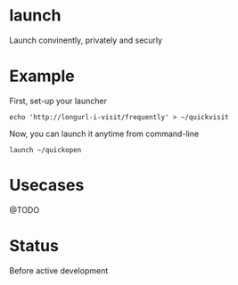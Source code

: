 # launch
Launch convinently, privately and securly

# Example
First, set-up your launcher
```
echo 'http://longurl-i-visit/frequently' > ~/quickvisit
```
Now, you can launch it anytime from command-line
```
launch ~/quickopen
```

# Usecases
@TODO

# Status
Before active development

